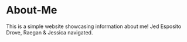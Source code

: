 # About-Me
This is a simple website showcasing information about me!
Jed Esposito Drove, Raegan & Jessica navigated.
